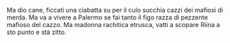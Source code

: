 Ma dio cane, ficcati una ciabatta su per il culo succhia cazzi dei mafiosi di merda. Ma va a vivere a Palermo se fai tanto il figo razza di pezzente mafioso del cazzo. Ma madonna rachitica etrusca, vatti a scopare Riina a sto punto e stà zitto.